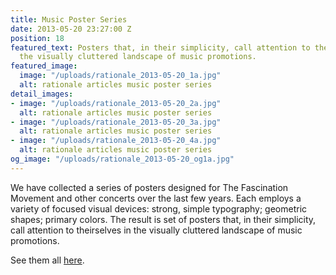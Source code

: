 ```yaml
---
title: Music Poster Series
date: 2013-05-20 23:27:00 Z
position: 18
featured_text: Posters that, in their simplicity, call attention to theirselves in
  the visually cluttered landscape of music promotions.
featured_image:
  image: "/uploads/rationale_2013-05-20_1a.jpg"
  alt: rationale articles music poster series
detail_images:
- image: "/uploads/rationale_2013-05-20_2a.jpg"
  alt: rationale articles music poster series
- image: "/uploads/rationale_2013-05-20_3a.jpg"
  alt: rationale articles music poster series
- image: "/uploads/rationale_2013-05-20_4a.jpg"
  alt: rationale articles music poster series
og_image: "/uploads/rationale_2013-05-20_og1a.jpg"
---
```


We have collected a series of posters designed for The Fascination Movement and other concerts over the last few years. Each employs a variety of focused visual devices: strong, simple typography; geometric shapes; primary colors. The result is set of posters that, in their simplicity, call attention to theirselves in the visually cluttered landscape of music promotions.

See them all [here](https://rationale-design.com/our-work/music/).